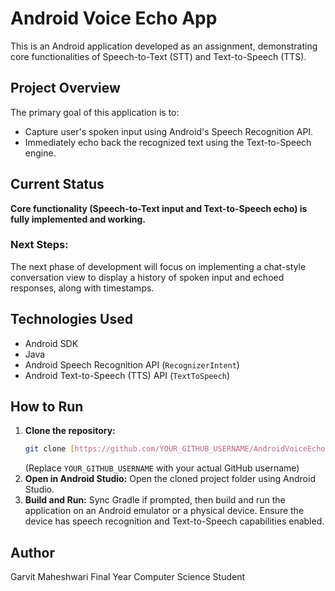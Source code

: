 # Android Voice Echo App

This is an Android application developed as an assignment, demonstrating core functionalities of Speech-to-Text (STT) and Text-to-Speech (TTS).

## Project Overview

The primary goal of this application is to:
* Capture user's spoken input using Android's Speech Recognition API.
* Immediately echo back the recognized text using the Text-to-Speech engine.

## Current Status

**Core functionality (Speech-to-Text input and Text-to-Speech echo) is fully implemented and working.**

### Next Steps:
The next phase of development will focus on implementing a chat-style conversation view to display a history of spoken input and echoed responses, along with timestamps.

## Technologies Used

* Android SDK
* Java
* Android Speech Recognition API (`RecognizerIntent`)
* Android Text-to-Speech (TTS) API (`TextToSpeech`)

## How to Run

1.  **Clone the repository:**
    ```bash
    git clone [https://github.com/YOUR_GITHUB_USERNAME/AndroidVoiceEchoApp.git](https://github.com/YOUR_GITHUB_USERNAME/AndroidVoiceEchoApp.git)
    ```
    (Replace `YOUR_GITHUB_USERNAME` with your actual GitHub username)
2.  **Open in Android Studio:** Open the cloned project folder using Android Studio.
3.  **Build and Run:** Sync Gradle if prompted, then build and run the application on an Android emulator or a physical device. Ensure the device has speech recognition and Text-to-Speech capabilities enabled.

## Author

Garvit Maheshwari
Final Year Computer Science Student
